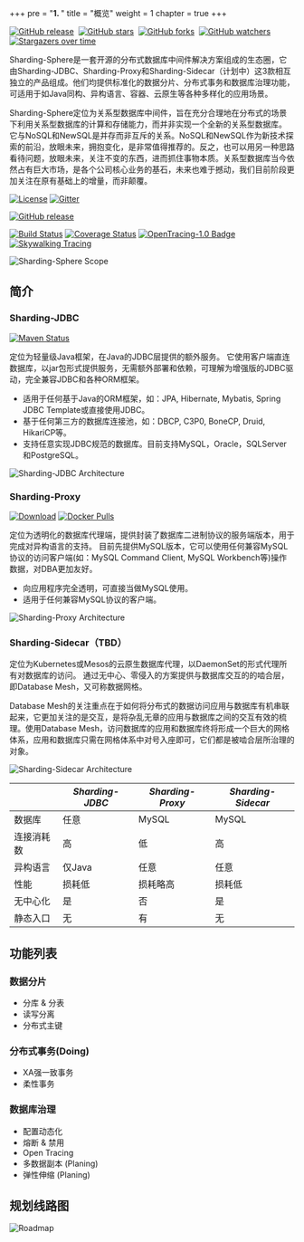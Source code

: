 +++
pre = "<b>1. </b>"
title = "概览"
weight = 1
chapter = true
+++

[![GitHub release](https://img.shields.io/github/release/sharding-sphere/sharding-sphere.svg?style=social&label=Release)](https://github.com/sharding-sphere/sharding-sphere/releases)&nbsp;
[![GitHub stars](https://img.shields.io/github/stars/sharding-sphere/sharding-sphere.svg?style=social&label=Star)](https://github.com/sharding-sphere/sharding-sphere/stargazers)&nbsp;
[![GitHub forks](https://img.shields.io/github/forks/sharding-sphere/sharding-sphere.svg?style=social&label=Fork)](https://github.com/sharding-sphere/sharding-sphere/fork)&nbsp;
[![GitHub watchers](https://img.shields.io/github/watchers/sharding-sphere/sharding-sphere.svg?style=social&label=Watch)](https://github.com/sharding-sphere/sharding-sphere/watchers)
[![Stargazers over time](https://starcharts.herokuapp.com/sharding-sphere/sharding-sphere.svg)](https://starcharts.herokuapp.com/sharding-sphere/sharding-sphere)

Sharding-Sphere是一套开源的分布式数据库中间件解决方案组成的生态圈，它由Sharding-JDBC、Sharding-Proxy和Sharding-Sidecar（计划中）这3款相互独立的产品组成。他们均提供标准化的数据分片、分布式事务和数据库治理功能，可适用于如Java同构、异构语言、容器、云原生等各种多样化的应用场景。

Sharding-Sphere定位为关系型数据库中间件，旨在充分合理地在分布式的场景下利用关系型数据库的计算和存储能力，而并非实现一个全新的关系型数据库。
它与NoSQL和NewSQL是并存而非互斥的关系。NoSQL和NewSQL作为新技术探索的前沿，放眼未来，拥抱变化，是非常值得推荐的。反之，也可以用另一种思路看待问题，放眼未来，关注不变的东西，进而抓住事物本质。关系型数据库当今依然占有巨大市场，是各个公司核心业务的基石，未来也难于撼动，我们目前阶段更加关注在原有基础上的增量，而非颠覆。

[![License](https://img.shields.io/badge/license-Apache%202-4EB1BA.svg)](https://www.apache.org/licenses/LICENSE-2.0.html)
[![Gitter](https://badges.gitter.im/shardingsphere/shardingsphere.svg)](https://gitter.im/shardingsphere/Lobby)

[![GitHub release](https://img.shields.io/github/release/sharding-sphere/sharding-sphere.svg)](https://github.com/sharding-sphere/sharding-sphere/releases)

[![Build Status](https://api.travis-ci.org/sharding-sphere/sharding-sphere.png?branch=master)](https://travis-ci.org/sharding-sphere/sharding-sphere)
[![Coverage Status](https://coveralls.io/repos/github/sharding-sphere/sharding-sphere/badge.svg?branch=dev)](https://coveralls.io/github/sharding-sphere/sharding-sphere?branch=dev)
[![OpenTracing-1.0 Badge](https://img.shields.io/badge/OpenTracing--1.0-enabled-blue.svg)](http://opentracing.io)
[![Skywalking Tracing](https://img.shields.io/badge/Skywalking%20Tracing-enable-brightgreen.svg)](https://github.com/OpenSkywalking/skywalking)

![Sharding-Sphere Scope](http://shardingsphere.jd.com/document/current/img/sharding-sphere-scope_cn.png)

## 简介

### Sharding-JDBC

[![Maven Status](https://maven-badges.herokuapp.com/maven-central/io.shardingsphere/sharding-jdbc/badge.svg)](https://mvnrepository.com/artifact/io.shardingsphere/sharding-jdbc)

定位为轻量级Java框架，在Java的JDBC层提供的额外服务。
它使用客户端直连数据库，以jar包形式提供服务，无需额外部署和依赖，可理解为增强版的JDBC驱动，完全兼容JDBC和各种ORM框架。

* 适用于任何基于Java的ORM框架，如：JPA, Hibernate, Mybatis, Spring JDBC Template或直接使用JDBC。
* 基于任何第三方的数据库连接池，如：DBCP, C3P0, BoneCP, Druid, HikariCP等。
* 支持任意实现JDBC规范的数据库。目前支持MySQL，Oracle，SQLServer和PostgreSQL。

![Sharding-JDBC Architecture](http://shardingsphere.jd.com/document/current/img/sharding-jdbc-brief.png)

### Sharding-Proxy

[![Download](https://img.shields.io/badge/release-download-orange.svg)](https://github.com/sharding-sphere/sharding-sphere-doc/raw/master/dist/sharding-proxy-3.0.0.tar.gz)
[![Docker Pulls](https://img.shields.io/docker/pulls/shardingsphere/sharding-proxy.svg)](https://store.docker.com/community/images/shardingsphere/sharding-proxy)

定位为透明化的数据库代理端，提供封装了数据库二进制协议的服务端版本，用于完成对异构语言的支持。
目前先提供MySQL版本，它可以使用任何兼容MySQL协议的访问客户端(如：MySQL Command Client, MySQL Workbench等)操作数据，对DBA更加友好。

* 向应用程序完全透明，可直接当做MySQL使用。
* 适用于任何兼容MySQL协议的客户端。

![Sharding-Proxy Architecture](http://shardingsphere.jd.com/document/current/img/sharding-proxy-brief_v2.png)

### Sharding-Sidecar（TBD）

定位为Kubernetes或Mesos的云原生数据库代理，以DaemonSet的形式代理所有对数据库的访问。
通过无中心、零侵入的方案提供与数据库交互的的啮合层，即Database Mesh，又可称数据网格。

Database Mesh的关注重点在于如何将分布式的数据访问应用与数据库有机串联起来，它更加关注的是交互，是将杂乱无章的应用与数据库之间的交互有效的梳理。使用Database Mesh，访问数据库的应用和数据库终将形成一个巨大的网格体系，应用和数据库只需在网格体系中对号入座即可，它们都是被啮合层所治理的对象。

![Sharding-Sidecar Architecture](http://shardingsphere.jd.com/document/current/img/sharding-sidecar-brief_v2.png)

|           | *Sharding-JDBC* | *Sharding-Proxy* | *Sharding-Sidecar* |
| --------- | --------------- | ---------------- | ------------------ |
| 数据库     | 任意            | MySQL            | MySQL              |
| 连接消耗数 | 高              | 低               | 高                  |
| 异构语言   | 仅Java          | 任意             | 任意                |
| 性能       | 损耗低          | 损耗略高          | 损耗低              |
| 无中心化   | 是              | 否               | 是                  |
| 静态入口   | 无              | 有               | 无                  |

## 功能列表

### 数据分片

* 分库 & 分表
* 读写分离
* 分布式主键

### 分布式事务(Doing)

* XA强一致事务
* 柔性事务

### 数据库治理

* 配置动态化
* 熔断 & 禁用
* Open Tracing
* 多数据副本 (Planing)
* 弹性伸缩 (Planing)

## 规划线路图

![Roadmap](http://shardingsphere.jd.com/document/current/img/roadmap_cn_v4.png)
